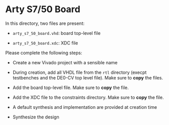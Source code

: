 
# Arty S7/50 Board

In this directory, two files are present:

* `arty_s7_50_board.vhd`: board top-level file

* `arty_s7_50_board.xdc`: XDC file

Please complete the following steps:

* Create a new Vivado project with a sensible name

* During creation, add all VHDL file from the `rtl` directory (execpt testbenches and the DE0-CV top level file). Make sure to **copy** the files.

* Add the board top-level file. Make sure to **copy** the file.

* Add the XDC file to the constraints directory. Make sure to **copy** the file.

* A default synthesis and implementation are provided at creation time

* Synthesize the design
